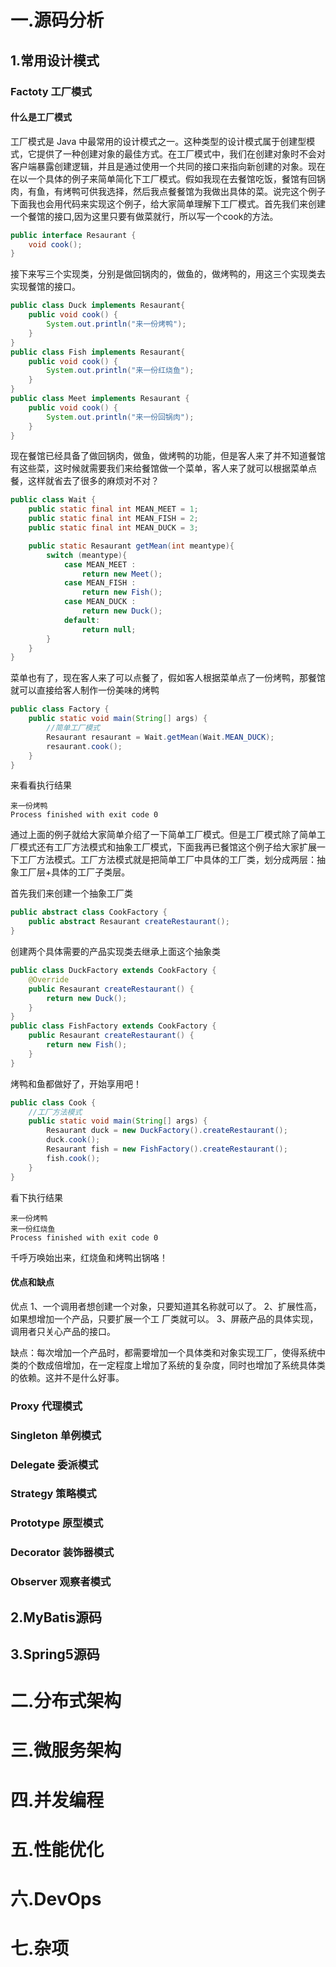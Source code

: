 # 一.源码分析

## 1.常用设计模式

###        Factoty  工厂模式 

#### 什么是工厂模式

工厂模式是 Java 中最常用的设计模式之一。这种类型的设计模式属于创建型模式，它提供了一种创建对象的最佳方式。在工厂模式中，我们在创建对象时不会对客户端暴露创建逻辑，并且是通过使用一个共同的接口来指向新创建的对象。现在在以一个具体的例子来简单简化下工厂模式。假如我现在去餐馆吃饭，餐馆有回锅肉，有鱼，有烤鸭可供我选择，然后我点餐餐馆为我做出具体的菜。说完这个例子下面我也会用代码来实现这个例子，给大家简单理解下工厂模式。首先我们来创建一个餐馆的接口,因为这里只要有做菜就行，所以写一个cook的方法。

```java
public interface Resaurant {
    void cook();
}
```

接下来写三个实现类，分别是做回锅肉的，做鱼的，做烤鸭的，用这三个实现类去实现餐馆的接口。

```java
public class Duck implements Resaurant{
    public void cook() {
        System.out.println("来一份烤鸭");
    }
}
public class Fish implements Resaurant{
    public void cook() {
        System.out.println("来一份红烧鱼");
    }
}
public class Meet implements Resaurant {
    public void cook() {
        System.out.println("来一份回锅肉");
    }
}
```

现在餐馆已经具备了做回锅肉，做鱼，做烤鸭的功能，但是客人来了并不知道餐馆有这些菜，这时候就需要我们来给餐馆做一个菜单，客人来了就可以根据菜单点餐，这样就省去了很多的麻烦对不对？

```java
public class Wait {
    public static final int MEAN_MEET = 1;
    public static final int MEAN_FISH = 2;
    public static final int MEAN_DUCK = 3;

    public static Resaurant getMean(int meantype){
        switch (meantype){
            case MEAN_MEET :
                return new Meet();
            case MEAN_FISH :
                return new Fish();
            case MEAN_DUCK :
                return new Duck();
            default:
                return null;
        }
    }
}
```

菜单也有了，现在客人来了可以点餐了，假如客人根据菜单点了一份烤鸭，那餐馆就可以直接给客人制作一份美味的烤鸭

```java
public class Factory {
    public static void main(String[] args) {
        //简单工厂模式
        Resaurant resaurant = Wait.getMean(Wait.MEAN_DUCK);
        resaurant.cook();
    }
}
```

来看看执行结果

```
来一份烤鸭
Process finished with exit code 0
```

通过上面的例子就给大家简单介绍了一下简单工厂模式。但是工厂模式除了简单工厂模式还有工厂方法模式和抽象工厂模式，下面我再已餐馆这个例子给大家扩展一下工厂方法模式。工厂方法模式就是把简单工厂中具体的工厂类，划分成两层：抽象工厂层+具体的工厂子类层。

首先我们来创建一个抽象工厂类

```java
public abstract class CookFactory {
    public abstract Resaurant createRestaurant();
}
```

创建两个具体需要的产品实现类去继承上面这个抽象类

```java
public class DuckFactory extends CookFactory {
    @Override
    public Resaurant createRestaurant() {
        return new Duck();
    }
}
public class FishFactory extends CookFactory {
    public Resaurant createRestaurant() {
        return new Fish();
    }
}
```

烤鸭和鱼都做好了，开始享用吧！

```java
public class Cook {
    //工厂方法模式
    public static void main(String[] args) {
        Resaurant duck = new DuckFactory().createRestaurant();
        duck.cook();
        Resaurant fish = new FishFactory().createRestaurant();
        fish.cook();
    }
}
```

看下执行结果

```
来一份烤鸭
来一份红烧鱼
Process finished with exit code 0
```

千呼万唤始出来，红烧鱼和烤鸭出锅咯！

#### 优点和缺点

优点 1、一个调用者想创建一个对象，只要知道其名称就可以了。 2、扩展性高，如果想增加一个产品，只要扩展一个工 厂类就可以。 3、屏蔽产品的具体实现，调用者只关心产品的接口。

缺点：每次增加一个产品时，都需要增加一个具体类和对象实现工厂，使得系统中类的个数成倍增加，在一定程度上增加了系统的复杂度，同时也增加了系统具体类的依赖。这并不是什么好事。



###        Proxy 代理模式

###        Singleton 单例模式

###        Delegate  委派模式

###        Strategy  策略模式

###        Prototype 原型模式

###        Decorator 装饰器模式

###        Observer 观察者模式



## 2.MyBatis源码

   





## 3.Spring5源码





# 二.分布式架构





# 三.微服务架构



# 四.并发编程



# 五.性能优化





# 六.DevOps



# 七.杂项